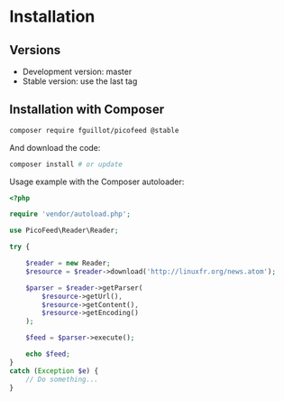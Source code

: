 Installation
============

Versions
--------

- Development version: master
- Stable version: use the last tag

Installation with Composer
--------------------------

```bash
composer require fguillot/picofeed @stable
```

And download the code:

```bash
composer install # or update
```

Usage example with the Composer autoloader:

```php
<?php

require 'vendor/autoload.php';

use PicoFeed\Reader\Reader;

try {

    $reader = new Reader;
    $resource = $reader->download('http://linuxfr.org/news.atom');

    $parser = $reader->getParser(
        $resource->getUrl(),
        $resource->getContent(),
        $resource->getEncoding()
    );

    $feed = $parser->execute();

    echo $feed;
}
catch (Exception $e) {
    // Do something...
}
```
